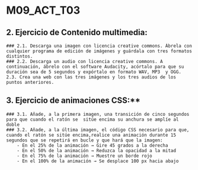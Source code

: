 # M09_ACT_T03
## 2. Ejercicio de Contenido multimedia:
    ### 2.1. Descarga una imagen con licencia creative commons. Ábrela con cualquier programa de edición de imágenes y guárdala con tres formatos distintos.
    ### 2.2. Descarga un audio con licencia creative commons. A continuación, ábrelo con el software Audacity, acórtalo para que su duración sea de 5 segundos y expórtalo en formato WAV, MP3  y OGG. 
    2.3. Crea una web con las tres imágenes y los tres audios de los puntos anteriores.
## 3. Ejercicio de animaciones CSS:**
    ### 3.1. Añade, a la primera imagen, una transición de cinco segundos para que cuando el ratón se  sitúe encima su anchura se amplíe al doble
    ### 3.2. Añade, a la última imagen, el código CSS necesario para que, cuando el ratón se sitúe encima,realice una animación durante 15 segundos que se repetirá en bucle y que hará que la imagen:
        - En el 25% de la animación → Gire 45 grados a la derecha 
        - En el 50% de la animación → Reduzca la opacidad a la mitad 
        - En el 75% de la animación → Muestre un borde rojo
        - En el 100% de la animación → Se desplace 100 px hacia abajo
